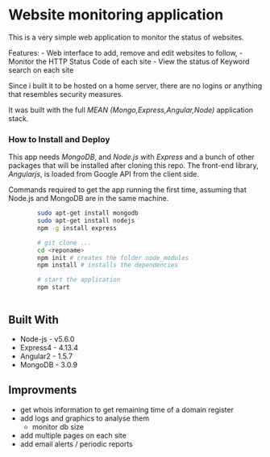 # Website monitoring application

This is a very simple web application to monitor the status of websites.

Features:
    - Web interface to add, remove and edit websites to follow,
    - Monitor the HTTP Status Code of each site
    - View the status of Keyword search on each site

Since i built it to be hosted on a home server, there are no logins or anything that resembles security measures.

It was built with the full *MEAN (Mongo,Express,Angular,Node)* application stack.

### How to Install and Deploy

This app needs *MongoDB*, and *Node.js* with *Express* and a bunch of other packages that will be installed after cloning this repo.
The front-end library, *Angularjs*, is loaded from Google API from the client side.

Commands required to get the app running the first time, assuming that Node.js and MongoDB are in the same machine.
```bash
        sudo apt-get install mongodb
        sudo apt-get install nodejs
        npm -g install express

        # git clone ...
        cd <reponame>
        npm init # creates the folder node_modules
        npm install # installs the dependencies

        # start the application
        npm start
```

```
```

## Built With

* Node-js - v5.6.0
* Express4 - 4.13.4
* Angular2 - 1.5.7
* MongoDB - 3.0.9

## Improvments

- get whois information to get remaining time of a domain register
- add logs and graphics to analyse them
    - monitor db size
- add multiple pages on each site
- add email alerts / periodic reports
